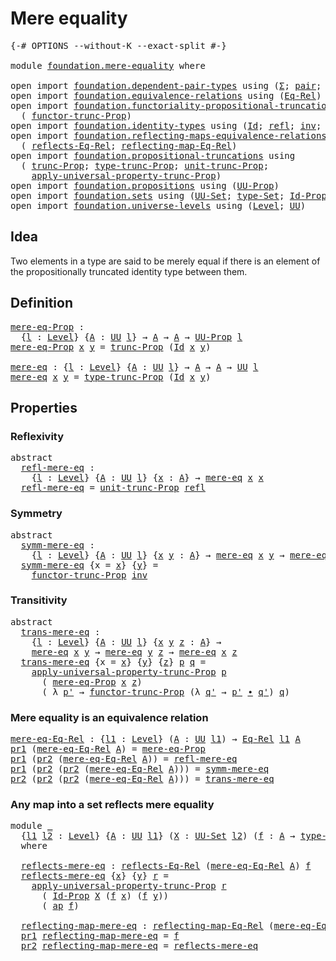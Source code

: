 # Mere equality

<pre class="Agda"><a id="26" class="Symbol">{-#</a> <a id="30" class="Keyword">OPTIONS</a> <a id="38" class="Pragma">--without-K</a> <a id="50" class="Pragma">--exact-split</a> <a id="64" class="Symbol">#-}</a>

<a id="69" class="Keyword">module</a> <a id="76" href="foundation.mere-equality.html" class="Module">foundation.mere-equality</a> <a id="101" class="Keyword">where</a>

<a id="108" class="Keyword">open</a> <a id="113" class="Keyword">import</a> <a id="120" href="foundation.dependent-pair-types.html" class="Module">foundation.dependent-pair-types</a> <a id="152" class="Keyword">using</a> <a id="158" class="Symbol">(</a><a id="159" href="foundation-core.dependent-pair-types.html#515" class="Record">Σ</a><a id="160" class="Symbol">;</a> <a id="162" href="foundation-core.dependent-pair-types.html#588" class="InductiveConstructor">pair</a><a id="166" class="Symbol">;</a> <a id="168" href="foundation-core.dependent-pair-types.html#605" class="Field">pr1</a><a id="171" class="Symbol">;</a> <a id="173" href="foundation-core.dependent-pair-types.html#617" class="Field">pr2</a><a id="176" class="Symbol">)</a>
<a id="178" class="Keyword">open</a> <a id="183" class="Keyword">import</a> <a id="190" href="foundation.equivalence-relations.html" class="Module">foundation.equivalence-relations</a> <a id="223" class="Keyword">using</a> <a id="229" class="Symbol">(</a><a id="230" href="foundation.equivalence-relations.html#957" class="Function">Eq-Rel</a><a id="236" class="Symbol">)</a>
<a id="238" class="Keyword">open</a> <a id="243" class="Keyword">import</a> <a id="250" href="foundation.functoriality-propositional-truncation.html" class="Module">foundation.functoriality-propositional-truncation</a> <a id="300" class="Keyword">using</a>
  <a id="308" class="Symbol">(</a> <a id="310" href="foundation.functoriality-propositional-truncation.html#1451" class="Function">functor-trunc-Prop</a><a id="328" class="Symbol">)</a>
<a id="330" class="Keyword">open</a> <a id="335" class="Keyword">import</a> <a id="342" href="foundation.identity-types.html" class="Module">foundation.identity-types</a> <a id="368" class="Keyword">using</a> <a id="374" class="Symbol">(</a><a id="375" href="foundation-core.identity-types.html#1767" class="Datatype">Id</a><a id="377" class="Symbol">;</a> <a id="379" href="foundation-core.identity-types.html#1820" class="InductiveConstructor">refl</a><a id="383" class="Symbol">;</a> <a id="385" href="foundation-core.identity-types.html#2729" class="Function">inv</a><a id="388" class="Symbol">;</a> <a id="390" href="foundation-core.identity-types.html#2425" class="Function Operator">_∙_</a><a id="393" class="Symbol">;</a> <a id="395" href="foundation-core.identity-types.html#4003" class="Function">ap</a><a id="397" class="Symbol">)</a>
<a id="399" class="Keyword">open</a> <a id="404" class="Keyword">import</a> <a id="411" href="foundation.reflecting-maps-equivalence-relations.html" class="Module">foundation.reflecting-maps-equivalence-relations</a> <a id="460" class="Keyword">using</a>
  <a id="468" class="Symbol">(</a> <a id="470" href="foundation.reflecting-maps-equivalence-relations.html#1416" class="Function">reflects-Eq-Rel</a><a id="485" class="Symbol">;</a> <a id="487" href="foundation.reflecting-maps-equivalence-relations.html#1565" class="Function">reflecting-map-Eq-Rel</a><a id="508" class="Symbol">)</a>
<a id="510" class="Keyword">open</a> <a id="515" class="Keyword">import</a> <a id="522" href="foundation.propositional-truncations.html" class="Module">foundation.propositional-truncations</a> <a id="559" class="Keyword">using</a>
  <a id="567" class="Symbol">(</a> <a id="569" href="foundation.propositional-truncations.html#2510" class="Function">trunc-Prop</a><a id="579" class="Symbol">;</a> <a id="581" href="foundation.propositional-truncations.html#2012" class="Function">type-trunc-Prop</a><a id="596" class="Symbol">;</a> <a id="598" href="foundation.propositional-truncations.html#2096" class="Function">unit-trunc-Prop</a><a id="613" class="Symbol">;</a>
    <a id="619" href="foundation.propositional-truncations.html#5581" class="Function">apply-universal-property-trunc-Prop</a><a id="654" class="Symbol">)</a>
<a id="656" class="Keyword">open</a> <a id="661" class="Keyword">import</a> <a id="668" href="foundation.propositions.html" class="Module">foundation.propositions</a> <a id="692" class="Keyword">using</a> <a id="698" class="Symbol">(</a><a id="699" href="foundation-core.propositions.html#1393" class="Function">UU-Prop</a><a id="706" class="Symbol">)</a>
<a id="708" class="Keyword">open</a> <a id="713" class="Keyword">import</a> <a id="720" href="foundation.sets.html" class="Module">foundation.sets</a> <a id="736" class="Keyword">using</a> <a id="742" class="Symbol">(</a><a id="743" href="foundation-core.sets.html#1190" class="Function">UU-Set</a><a id="749" class="Symbol">;</a> <a id="751" href="foundation-core.sets.html#1304" class="Function">type-Set</a><a id="759" class="Symbol">;</a> <a id="761" href="foundation-core.sets.html#1420" class="Function">Id-Prop</a><a id="768" class="Symbol">)</a>
<a id="770" class="Keyword">open</a> <a id="775" class="Keyword">import</a> <a id="782" href="foundation.universe-levels.html" class="Module">foundation.universe-levels</a> <a id="809" class="Keyword">using</a> <a id="815" class="Symbol">(</a><a id="816" href="Agda.Primitive.html#597" class="Postulate">Level</a><a id="821" class="Symbol">;</a> <a id="823" href="foundation-core.universe-levels.html#235" class="Primitive">UU</a><a id="825" class="Symbol">)</a>
</pre>
## Idea

Two elements in a type are said to be merely equal if there is an element of the propositionally truncated identity type between them.

## Definition

<pre class="Agda"><a id="mere-eq-Prop"></a><a id="1000" href="foundation.mere-equality.html#1000" class="Function">mere-eq-Prop</a> <a id="1013" class="Symbol">:</a>
  <a id="1017" class="Symbol">{</a><a id="1018" href="foundation.mere-equality.html#1018" class="Bound">l</a> <a id="1020" class="Symbol">:</a> <a id="1022" href="Agda.Primitive.html#597" class="Postulate">Level</a><a id="1027" class="Symbol">}</a> <a id="1029" class="Symbol">{</a><a id="1030" href="foundation.mere-equality.html#1030" class="Bound">A</a> <a id="1032" class="Symbol">:</a> <a id="1034" href="foundation-core.universe-levels.html#235" class="Primitive">UU</a> <a id="1037" href="foundation.mere-equality.html#1018" class="Bound">l</a><a id="1038" class="Symbol">}</a> <a id="1040" class="Symbol">→</a> <a id="1042" href="foundation.mere-equality.html#1030" class="Bound">A</a> <a id="1044" class="Symbol">→</a> <a id="1046" href="foundation.mere-equality.html#1030" class="Bound">A</a> <a id="1048" class="Symbol">→</a> <a id="1050" href="foundation-core.propositions.html#1393" class="Function">UU-Prop</a> <a id="1058" href="foundation.mere-equality.html#1018" class="Bound">l</a>
<a id="1060" href="foundation.mere-equality.html#1000" class="Function">mere-eq-Prop</a> <a id="1073" href="foundation.mere-equality.html#1073" class="Bound">x</a> <a id="1075" href="foundation.mere-equality.html#1075" class="Bound">y</a> <a id="1077" class="Symbol">=</a> <a id="1079" href="foundation.propositional-truncations.html#2510" class="Function">trunc-Prop</a> <a id="1090" class="Symbol">(</a><a id="1091" href="foundation-core.identity-types.html#1767" class="Datatype">Id</a> <a id="1094" href="foundation.mere-equality.html#1073" class="Bound">x</a> <a id="1096" href="foundation.mere-equality.html#1075" class="Bound">y</a><a id="1097" class="Symbol">)</a>

<a id="mere-eq"></a><a id="1100" href="foundation.mere-equality.html#1100" class="Function">mere-eq</a> <a id="1108" class="Symbol">:</a> <a id="1110" class="Symbol">{</a><a id="1111" href="foundation.mere-equality.html#1111" class="Bound">l</a> <a id="1113" class="Symbol">:</a> <a id="1115" href="Agda.Primitive.html#597" class="Postulate">Level</a><a id="1120" class="Symbol">}</a> <a id="1122" class="Symbol">{</a><a id="1123" href="foundation.mere-equality.html#1123" class="Bound">A</a> <a id="1125" class="Symbol">:</a> <a id="1127" href="foundation-core.universe-levels.html#235" class="Primitive">UU</a> <a id="1130" href="foundation.mere-equality.html#1111" class="Bound">l</a><a id="1131" class="Symbol">}</a> <a id="1133" class="Symbol">→</a> <a id="1135" href="foundation.mere-equality.html#1123" class="Bound">A</a> <a id="1137" class="Symbol">→</a> <a id="1139" href="foundation.mere-equality.html#1123" class="Bound">A</a> <a id="1141" class="Symbol">→</a> <a id="1143" href="foundation-core.universe-levels.html#235" class="Primitive">UU</a> <a id="1146" href="foundation.mere-equality.html#1111" class="Bound">l</a>
<a id="1148" href="foundation.mere-equality.html#1100" class="Function">mere-eq</a> <a id="1156" href="foundation.mere-equality.html#1156" class="Bound">x</a> <a id="1158" href="foundation.mere-equality.html#1158" class="Bound">y</a> <a id="1160" class="Symbol">=</a> <a id="1162" href="foundation.propositional-truncations.html#2012" class="Function">type-trunc-Prop</a> <a id="1178" class="Symbol">(</a><a id="1179" href="foundation-core.identity-types.html#1767" class="Datatype">Id</a> <a id="1182" href="foundation.mere-equality.html#1156" class="Bound">x</a> <a id="1184" href="foundation.mere-equality.html#1158" class="Bound">y</a><a id="1185" class="Symbol">)</a>
</pre>
## Properties

### Reflexivity

<pre class="Agda"><a id="1232" class="Keyword">abstract</a>
  <a id="refl-mere-eq"></a><a id="1243" href="foundation.mere-equality.html#1243" class="Function">refl-mere-eq</a> <a id="1256" class="Symbol">:</a>
    <a id="1262" class="Symbol">{</a><a id="1263" href="foundation.mere-equality.html#1263" class="Bound">l</a> <a id="1265" class="Symbol">:</a> <a id="1267" href="Agda.Primitive.html#597" class="Postulate">Level</a><a id="1272" class="Symbol">}</a> <a id="1274" class="Symbol">{</a><a id="1275" href="foundation.mere-equality.html#1275" class="Bound">A</a> <a id="1277" class="Symbol">:</a> <a id="1279" href="foundation-core.universe-levels.html#235" class="Primitive">UU</a> <a id="1282" href="foundation.mere-equality.html#1263" class="Bound">l</a><a id="1283" class="Symbol">}</a> <a id="1285" class="Symbol">{</a><a id="1286" href="foundation.mere-equality.html#1286" class="Bound">x</a> <a id="1288" class="Symbol">:</a> <a id="1290" href="foundation.mere-equality.html#1275" class="Bound">A</a><a id="1291" class="Symbol">}</a> <a id="1293" class="Symbol">→</a> <a id="1295" href="foundation.mere-equality.html#1100" class="Function">mere-eq</a> <a id="1303" href="foundation.mere-equality.html#1286" class="Bound">x</a> <a id="1305" href="foundation.mere-equality.html#1286" class="Bound">x</a>
  <a id="1309" href="foundation.mere-equality.html#1243" class="Function">refl-mere-eq</a> <a id="1322" class="Symbol">=</a> <a id="1324" href="foundation.propositional-truncations.html#2096" class="Function">unit-trunc-Prop</a> <a id="1340" href="foundation-core.identity-types.html#1820" class="InductiveConstructor">refl</a>
</pre>
### Symmetry

<pre class="Agda"><a id="1372" class="Keyword">abstract</a>
  <a id="symm-mere-eq"></a><a id="1383" href="foundation.mere-equality.html#1383" class="Function">symm-mere-eq</a> <a id="1396" class="Symbol">:</a>
    <a id="1402" class="Symbol">{</a><a id="1403" href="foundation.mere-equality.html#1403" class="Bound">l</a> <a id="1405" class="Symbol">:</a> <a id="1407" href="Agda.Primitive.html#597" class="Postulate">Level</a><a id="1412" class="Symbol">}</a> <a id="1414" class="Symbol">{</a><a id="1415" href="foundation.mere-equality.html#1415" class="Bound">A</a> <a id="1417" class="Symbol">:</a> <a id="1419" href="foundation-core.universe-levels.html#235" class="Primitive">UU</a> <a id="1422" href="foundation.mere-equality.html#1403" class="Bound">l</a><a id="1423" class="Symbol">}</a> <a id="1425" class="Symbol">{</a><a id="1426" href="foundation.mere-equality.html#1426" class="Bound">x</a> <a id="1428" href="foundation.mere-equality.html#1428" class="Bound">y</a> <a id="1430" class="Symbol">:</a> <a id="1432" href="foundation.mere-equality.html#1415" class="Bound">A</a><a id="1433" class="Symbol">}</a> <a id="1435" class="Symbol">→</a> <a id="1437" href="foundation.mere-equality.html#1100" class="Function">mere-eq</a> <a id="1445" href="foundation.mere-equality.html#1426" class="Bound">x</a> <a id="1447" href="foundation.mere-equality.html#1428" class="Bound">y</a> <a id="1449" class="Symbol">→</a> <a id="1451" href="foundation.mere-equality.html#1100" class="Function">mere-eq</a> <a id="1459" href="foundation.mere-equality.html#1428" class="Bound">y</a> <a id="1461" href="foundation.mere-equality.html#1426" class="Bound">x</a>
  <a id="1465" href="foundation.mere-equality.html#1383" class="Function">symm-mere-eq</a> <a id="1478" class="Symbol">{</a><a id="1479" class="Argument">x</a> <a id="1481" class="Symbol">=</a> <a id="1483" href="foundation.mere-equality.html#1483" class="Bound">x</a><a id="1484" class="Symbol">}</a> <a id="1486" class="Symbol">{</a><a id="1487" href="foundation.mere-equality.html#1487" class="Bound">y</a><a id="1488" class="Symbol">}</a> <a id="1490" class="Symbol">=</a>
    <a id="1496" href="foundation.functoriality-propositional-truncation.html#1451" class="Function">functor-trunc-Prop</a> <a id="1515" href="foundation-core.identity-types.html#2729" class="Function">inv</a>
</pre>
### Transitivity

<pre class="Agda"><a id="1550" class="Keyword">abstract</a>
  <a id="trans-mere-eq"></a><a id="1561" href="foundation.mere-equality.html#1561" class="Function">trans-mere-eq</a> <a id="1575" class="Symbol">:</a>
    <a id="1581" class="Symbol">{</a><a id="1582" href="foundation.mere-equality.html#1582" class="Bound">l</a> <a id="1584" class="Symbol">:</a> <a id="1586" href="Agda.Primitive.html#597" class="Postulate">Level</a><a id="1591" class="Symbol">}</a> <a id="1593" class="Symbol">{</a><a id="1594" href="foundation.mere-equality.html#1594" class="Bound">A</a> <a id="1596" class="Symbol">:</a> <a id="1598" href="foundation-core.universe-levels.html#235" class="Primitive">UU</a> <a id="1601" href="foundation.mere-equality.html#1582" class="Bound">l</a><a id="1602" class="Symbol">}</a> <a id="1604" class="Symbol">{</a><a id="1605" href="foundation.mere-equality.html#1605" class="Bound">x</a> <a id="1607" href="foundation.mere-equality.html#1607" class="Bound">y</a> <a id="1609" href="foundation.mere-equality.html#1609" class="Bound">z</a> <a id="1611" class="Symbol">:</a> <a id="1613" href="foundation.mere-equality.html#1594" class="Bound">A</a><a id="1614" class="Symbol">}</a> <a id="1616" class="Symbol">→</a>
    <a id="1622" href="foundation.mere-equality.html#1100" class="Function">mere-eq</a> <a id="1630" href="foundation.mere-equality.html#1605" class="Bound">x</a> <a id="1632" href="foundation.mere-equality.html#1607" class="Bound">y</a> <a id="1634" class="Symbol">→</a> <a id="1636" href="foundation.mere-equality.html#1100" class="Function">mere-eq</a> <a id="1644" href="foundation.mere-equality.html#1607" class="Bound">y</a> <a id="1646" href="foundation.mere-equality.html#1609" class="Bound">z</a> <a id="1648" class="Symbol">→</a> <a id="1650" href="foundation.mere-equality.html#1100" class="Function">mere-eq</a> <a id="1658" href="foundation.mere-equality.html#1605" class="Bound">x</a> <a id="1660" href="foundation.mere-equality.html#1609" class="Bound">z</a>
  <a id="1664" href="foundation.mere-equality.html#1561" class="Function">trans-mere-eq</a> <a id="1678" class="Symbol">{</a><a id="1679" class="Argument">x</a> <a id="1681" class="Symbol">=</a> <a id="1683" href="foundation.mere-equality.html#1683" class="Bound">x</a><a id="1684" class="Symbol">}</a> <a id="1686" class="Symbol">{</a><a id="1687" href="foundation.mere-equality.html#1687" class="Bound">y</a><a id="1688" class="Symbol">}</a> <a id="1690" class="Symbol">{</a><a id="1691" href="foundation.mere-equality.html#1691" class="Bound">z</a><a id="1692" class="Symbol">}</a> <a id="1694" href="foundation.mere-equality.html#1694" class="Bound">p</a> <a id="1696" href="foundation.mere-equality.html#1696" class="Bound">q</a> <a id="1698" class="Symbol">=</a>
    <a id="1704" href="foundation.propositional-truncations.html#5581" class="Function">apply-universal-property-trunc-Prop</a> <a id="1740" href="foundation.mere-equality.html#1694" class="Bound">p</a>
      <a id="1748" class="Symbol">(</a> <a id="1750" href="foundation.mere-equality.html#1000" class="Function">mere-eq-Prop</a> <a id="1763" href="foundation.mere-equality.html#1683" class="Bound">x</a> <a id="1765" href="foundation.mere-equality.html#1691" class="Bound">z</a><a id="1766" class="Symbol">)</a>
      <a id="1774" class="Symbol">(</a> <a id="1776" class="Symbol">λ</a> <a id="1778" href="foundation.mere-equality.html#1778" class="Bound">p&#39;</a> <a id="1781" class="Symbol">→</a> <a id="1783" href="foundation.functoriality-propositional-truncation.html#1451" class="Function">functor-trunc-Prop</a> <a id="1802" class="Symbol">(λ</a> <a id="1805" href="foundation.mere-equality.html#1805" class="Bound">q&#39;</a> <a id="1808" class="Symbol">→</a> <a id="1810" href="foundation.mere-equality.html#1778" class="Bound">p&#39;</a> <a id="1813" href="foundation-core.identity-types.html#2425" class="Function Operator">∙</a> <a id="1815" href="foundation.mere-equality.html#1805" class="Bound">q&#39;</a><a id="1817" class="Symbol">)</a> <a id="1819" href="foundation.mere-equality.html#1696" class="Bound">q</a><a id="1820" class="Symbol">)</a>
</pre>
### Mere equality is an equivalence relation

<pre class="Agda"><a id="mere-eq-Eq-Rel"></a><a id="1881" href="foundation.mere-equality.html#1881" class="Function">mere-eq-Eq-Rel</a> <a id="1896" class="Symbol">:</a> <a id="1898" class="Symbol">{</a><a id="1899" href="foundation.mere-equality.html#1899" class="Bound">l1</a> <a id="1902" class="Symbol">:</a> <a id="1904" href="Agda.Primitive.html#597" class="Postulate">Level</a><a id="1909" class="Symbol">}</a> <a id="1911" class="Symbol">(</a><a id="1912" href="foundation.mere-equality.html#1912" class="Bound">A</a> <a id="1914" class="Symbol">:</a> <a id="1916" href="foundation-core.universe-levels.html#235" class="Primitive">UU</a> <a id="1919" href="foundation.mere-equality.html#1899" class="Bound">l1</a><a id="1921" class="Symbol">)</a> <a id="1923" class="Symbol">→</a> <a id="1925" href="foundation.equivalence-relations.html#957" class="Function">Eq-Rel</a> <a id="1932" href="foundation.mere-equality.html#1899" class="Bound">l1</a> <a id="1935" href="foundation.mere-equality.html#1912" class="Bound">A</a>
<a id="1937" href="foundation-core.dependent-pair-types.html#605" class="Field">pr1</a> <a id="1941" class="Symbol">(</a><a id="1942" href="foundation.mere-equality.html#1881" class="Function">mere-eq-Eq-Rel</a> <a id="1957" href="foundation.mere-equality.html#1957" class="Bound">A</a><a id="1958" class="Symbol">)</a> <a id="1960" class="Symbol">=</a> <a id="1962" href="foundation.mere-equality.html#1000" class="Function">mere-eq-Prop</a>
<a id="1975" href="foundation-core.dependent-pair-types.html#605" class="Field">pr1</a> <a id="1979" class="Symbol">(</a><a id="1980" href="foundation-core.dependent-pair-types.html#617" class="Field">pr2</a> <a id="1984" class="Symbol">(</a><a id="1985" href="foundation.mere-equality.html#1881" class="Function">mere-eq-Eq-Rel</a> <a id="2000" href="foundation.mere-equality.html#2000" class="Bound">A</a><a id="2001" class="Symbol">))</a> <a id="2004" class="Symbol">=</a> <a id="2006" href="foundation.mere-equality.html#1243" class="Function">refl-mere-eq</a>
<a id="2019" href="foundation-core.dependent-pair-types.html#605" class="Field">pr1</a> <a id="2023" class="Symbol">(</a><a id="2024" href="foundation-core.dependent-pair-types.html#617" class="Field">pr2</a> <a id="2028" class="Symbol">(</a><a id="2029" href="foundation-core.dependent-pair-types.html#617" class="Field">pr2</a> <a id="2033" class="Symbol">(</a><a id="2034" href="foundation.mere-equality.html#1881" class="Function">mere-eq-Eq-Rel</a> <a id="2049" href="foundation.mere-equality.html#2049" class="Bound">A</a><a id="2050" class="Symbol">)))</a> <a id="2054" class="Symbol">=</a> <a id="2056" href="foundation.mere-equality.html#1383" class="Function">symm-mere-eq</a>
<a id="2069" href="foundation-core.dependent-pair-types.html#617" class="Field">pr2</a> <a id="2073" class="Symbol">(</a><a id="2074" href="foundation-core.dependent-pair-types.html#617" class="Field">pr2</a> <a id="2078" class="Symbol">(</a><a id="2079" href="foundation-core.dependent-pair-types.html#617" class="Field">pr2</a> <a id="2083" class="Symbol">(</a><a id="2084" href="foundation.mere-equality.html#1881" class="Function">mere-eq-Eq-Rel</a> <a id="2099" href="foundation.mere-equality.html#2099" class="Bound">A</a><a id="2100" class="Symbol">)))</a> <a id="2104" class="Symbol">=</a> <a id="2106" href="foundation.mere-equality.html#1561" class="Function">trans-mere-eq</a>
</pre>
### Any map into a set reflects mere equality

<pre class="Agda"><a id="2180" class="Keyword">module</a> <a id="2187" href="foundation.mere-equality.html#2187" class="Module">_</a>
  <a id="2191" class="Symbol">{</a><a id="2192" href="foundation.mere-equality.html#2192" class="Bound">l1</a> <a id="2195" href="foundation.mere-equality.html#2195" class="Bound">l2</a> <a id="2198" class="Symbol">:</a> <a id="2200" href="Agda.Primitive.html#597" class="Postulate">Level</a><a id="2205" class="Symbol">}</a> <a id="2207" class="Symbol">{</a><a id="2208" href="foundation.mere-equality.html#2208" class="Bound">A</a> <a id="2210" class="Symbol">:</a> <a id="2212" href="foundation-core.universe-levels.html#235" class="Primitive">UU</a> <a id="2215" href="foundation.mere-equality.html#2192" class="Bound">l1</a><a id="2217" class="Symbol">}</a> <a id="2219" class="Symbol">(</a><a id="2220" href="foundation.mere-equality.html#2220" class="Bound">X</a> <a id="2222" class="Symbol">:</a> <a id="2224" href="foundation-core.sets.html#1190" class="Function">UU-Set</a> <a id="2231" href="foundation.mere-equality.html#2195" class="Bound">l2</a><a id="2233" class="Symbol">)</a> <a id="2235" class="Symbol">(</a><a id="2236" href="foundation.mere-equality.html#2236" class="Bound">f</a> <a id="2238" class="Symbol">:</a> <a id="2240" href="foundation.mere-equality.html#2208" class="Bound">A</a> <a id="2242" class="Symbol">→</a> <a id="2244" href="foundation-core.sets.html#1304" class="Function">type-Set</a> <a id="2253" href="foundation.mere-equality.html#2220" class="Bound">X</a><a id="2254" class="Symbol">)</a>
  <a id="2258" class="Keyword">where</a>
  
  <a id="2269" href="foundation.mere-equality.html#2269" class="Function">reflects-mere-eq</a> <a id="2286" class="Symbol">:</a> <a id="2288" href="foundation.reflecting-maps-equivalence-relations.html#1416" class="Function">reflects-Eq-Rel</a> <a id="2304" class="Symbol">(</a><a id="2305" href="foundation.mere-equality.html#1881" class="Function">mere-eq-Eq-Rel</a> <a id="2320" href="foundation.mere-equality.html#2208" class="Bound">A</a><a id="2321" class="Symbol">)</a> <a id="2323" href="foundation.mere-equality.html#2236" class="Bound">f</a>
  <a id="2327" href="foundation.mere-equality.html#2269" class="Function">reflects-mere-eq</a> <a id="2344" class="Symbol">{</a><a id="2345" href="foundation.mere-equality.html#2345" class="Bound">x</a><a id="2346" class="Symbol">}</a> <a id="2348" class="Symbol">{</a><a id="2349" href="foundation.mere-equality.html#2349" class="Bound">y</a><a id="2350" class="Symbol">}</a> <a id="2352" href="foundation.mere-equality.html#2352" class="Bound">r</a> <a id="2354" class="Symbol">=</a>
    <a id="2360" href="foundation.propositional-truncations.html#5581" class="Function">apply-universal-property-trunc-Prop</a> <a id="2396" href="foundation.mere-equality.html#2352" class="Bound">r</a>
      <a id="2404" class="Symbol">(</a> <a id="2406" href="foundation-core.sets.html#1420" class="Function">Id-Prop</a> <a id="2414" href="foundation.mere-equality.html#2220" class="Bound">X</a> <a id="2416" class="Symbol">(</a><a id="2417" href="foundation.mere-equality.html#2236" class="Bound">f</a> <a id="2419" href="foundation.mere-equality.html#2345" class="Bound">x</a><a id="2420" class="Symbol">)</a> <a id="2422" class="Symbol">(</a><a id="2423" href="foundation.mere-equality.html#2236" class="Bound">f</a> <a id="2425" href="foundation.mere-equality.html#2349" class="Bound">y</a><a id="2426" class="Symbol">))</a>
      <a id="2435" class="Symbol">(</a> <a id="2437" href="foundation-core.identity-types.html#4003" class="Function">ap</a> <a id="2440" href="foundation.mere-equality.html#2236" class="Bound">f</a><a id="2441" class="Symbol">)</a>

  <a id="2446" href="foundation.mere-equality.html#2446" class="Function">reflecting-map-mere-eq</a> <a id="2469" class="Symbol">:</a> <a id="2471" href="foundation.reflecting-maps-equivalence-relations.html#1565" class="Function">reflecting-map-Eq-Rel</a> <a id="2493" class="Symbol">(</a><a id="2494" href="foundation.mere-equality.html#1881" class="Function">mere-eq-Eq-Rel</a> <a id="2509" href="foundation.mere-equality.html#2208" class="Bound">A</a><a id="2510" class="Symbol">)</a> <a id="2512" class="Symbol">(</a><a id="2513" href="foundation-core.sets.html#1304" class="Function">type-Set</a> <a id="2522" href="foundation.mere-equality.html#2220" class="Bound">X</a><a id="2523" class="Symbol">)</a>
  <a id="2527" href="foundation-core.dependent-pair-types.html#605" class="Field">pr1</a> <a id="2531" href="foundation.mere-equality.html#2446" class="Function">reflecting-map-mere-eq</a> <a id="2554" class="Symbol">=</a> <a id="2556" href="foundation.mere-equality.html#2236" class="Bound">f</a>
  <a id="2560" href="foundation-core.dependent-pair-types.html#617" class="Field">pr2</a> <a id="2564" href="foundation.mere-equality.html#2446" class="Function">reflecting-map-mere-eq</a> <a id="2587" class="Symbol">=</a> <a id="2589" href="foundation.mere-equality.html#2269" class="Function">reflects-mere-eq</a>
</pre>